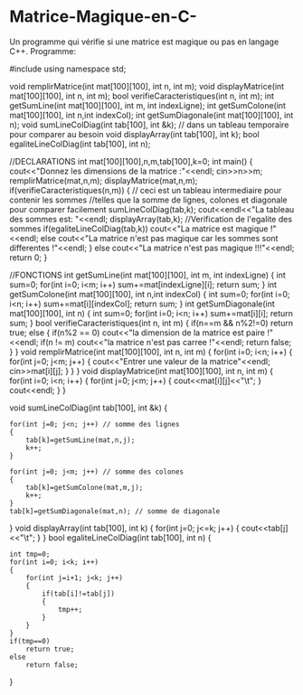 # Matrice-Magique-en-C-
Un programme qui vérifie si une matrice est magique ou pas en langage C++.
Programme:

#include <iostream>
using namespace std;

void remplirMatrice(int mat[100][100], int n, int m);
void displayMatrice(int mat[100][100], int n, int m);
bool verifieCaracteristiques(int n, int m);
int getSumLine(int mat[100][100], int m, int indexLigne);
int getSumColone(int mat[100][100], int n,int indexCol);
int getSumDiagonale(int mat[100][100], int n);
void sumLineColDiag(int tab[100], int &k); // dans un tableau temporaire pour comparer au besoin
void displayArray(int tab[100], int k);
bool egaliteLineColDiag(int tab[100], int n);

//DECLARATIONS
    int mat[100][100],n,m,tab[100],k=0;
int main()
{
    cout<<"Donnez les dimensions de la matrice :"<<endl;
    cin>>n>>m;
    remplirMatrice(mat,n,m);
    displayMatrice(mat,n,m);
    if(verifieCaracteristiques(n,m))
    {
        // ceci est un tableau intermediaire pour contenir les sommes
        //telles que la somme de lignes, colones et diagonale pour comparer facilement
        sumLineColDiag(tab,k);
        cout<<endl<<"La tableau des sommes est: "<<endl;
        displayArray(tab,k);
        //Verification de l'egalite des sommes
        if(egaliteLineColDiag(tab,k))
            cout<<"La matrice est magique !"<<endl;
        else
            cout<<"La matrice n'est pas magique car les sommes sont differentes !"<<endl;
    }
    else
        cout<<"La matrice n'est pas magique !!!"<<endl;
    return 0;
}

//FONCTIONS
int getSumLine(int mat[100][100], int m, int indexLigne)
{
    int sum=0;
    for(int i=0; i<m; i++)
        sum+=mat[indexLigne][i];
    return sum;
}
int getSumColone(int mat[100][100], int n,int indexCol)
{
    int sum=0;
    for(int i=0; i<n; i++)
        sum+=mat[i][indexCol];
    return sum;
}
int getSumDiagonale(int mat[100][100], int n)
{
    int sum=0;
    for(int i=0; i<n; i++)
        sum+=mat[i][i];
    return sum;
}
bool verifieCaracteristiques(int n, int m)
{
    if(n==m && n%2!=0)
        return true;
    else
    {
        if(n%2 == 0)
            cout<<"la dimension de la matrice est paire !"<<endl;
        if(n != m)
            cout<<"la matrice n'est pas carree !"<<endl;
        return false;
    }
}
void remplirMatrice(int mat[100][100], int n, int m)
{
    for(int i=0; i<n; i++)
    {
        for(int j=0; j<m; j++)
        {
            cout<<"Entrer une valeur de la matrice"<<endl;
            cin>>mat[i][j];
        }
    }
}
void displayMatrice(int mat[100][100], int n, int m)
{
    for(int i=0; i<n; i++)
    {
        for(int j=0; j<m; j++)
        {
            cout<<mat[i][j]<<"\t";
        }
        cout<<endl;
    }
}

void sumLineColDiag(int tab[100], int &k)
{

    for(int j=0; j<n; j++) // somme des lignes
    {
        tab[k]=getSumLine(mat,n,j);
        k++;
    }

    for(int j=0; j<m; j++) // somme des colones
    {
        tab[k]=getSumColone(mat,m,j);
        k++;
    }
    tab[k]=getSumDiagonale(mat,n); // somme de diagonale
}
void displayArray(int tab[100], int k)
{
    for(int j=0; j<=k; j++)
    {
        cout<<tab[j]<<"\t";
    }
}
bool egaliteLineColDiag(int tab[100], int n)
{

    int tmp=0;
    for(int i=0; i<k; i++)
    {
        for(int j=i+1; j<k; j++)
        {
            if(tab[i]!=tab[j])
            {
                tmp++;
            }
        }
    }
    if(tmp==0)
        return true;
    else
        return false;
}
